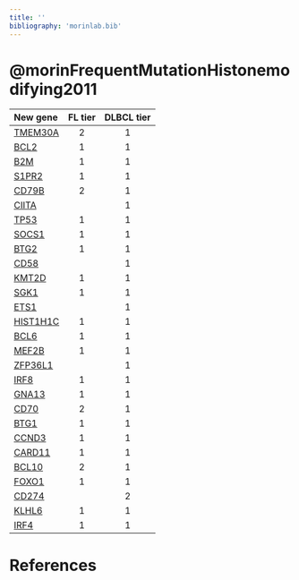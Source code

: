 ```yaml
---
title: ''
bibliography: 'morinlab.bib'
---
```


# @morinFrequentMutationHistonemodifying2011
|New gene|FL tier|DLBCL tier|
|:-|:-:|:-:|
|[TMEM30A](TMEM30A)|2 |1 |
|[BCL2](BCL2)|1 |1 |
|[B2M](B2M)|1 |1 |
|[S1PR2](S1PR2)|1 |1 |
|[CD79B](CD79B)|2 |1 |
|[CIITA](CIITA)| |1 |
|[TP53](TP53)|1 |1 |
|[SOCS1](SOCS1)|1 |1 |
|[BTG2](BTG2)|1 |1 |
|[CD58](CD58)| |1 |
|[KMT2D](KMT2D)|1 |1 |
|[SGK1](SGK1)|1 |1 |
|[ETS1](ETS1)| |1 |
|[HIST1H1C](HIST1H1C)|1 |1 |
|[BCL6](BCL6)|1 |1 |
|[MEF2B](MEF2B)|1 |1 |
|[ZFP36L1](ZFP36L1)| |1 |
|[IRF8](IRF8)|1 |1 |
|[GNA13](GNA13)|1 |1 |
|[CD70](CD70)|2 |1 |
|[BTG1](BTG1)|1 |1 |
|[CCND3](CCND3)|1 |1 |
|[CARD11](CARD11)|1 |1 |
|[BCL10](BCL10)|2 |1 |
|[FOXO1](FOXO1)|1 |1 |
|[CD274](CD274)| |2 |
|[KLHL6](KLHL6)|1 |1 |
|[IRF4](IRF4)|1 |1 |

# References

